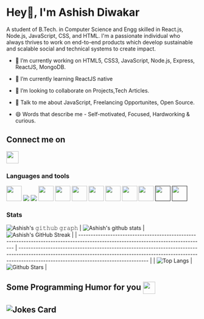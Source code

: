 # Hey👋, I'm Ashish Diwakar

<!-- Ashish-source23/Ashish-source23** is a ✨ _special_ ✨ repository because its `README.md` (this file) appears on your GitHub profile. -->

A student of B.Tech. in Computer Science and Engg skilled in React.js, Node.js, JavaScript, CSS, and HTML. I'm a passionate individual who always thrives to work on end-to-end products which develop sustainable and scalable social and technical systems to create impact.  

- 🔭 I’m currently working on HTML5, CSS3, JavaScript,  Node.js, Express, ReactJS, MongoDB.

- 🌱 I’m currently learning ReactJS native

- 👯 I’m looking to collaborate on Projects,Tech Articles.

- 💬 Talk to me about JavaScript, Freelancing Opportunites, Open Source.

- 😄 Words that describe me - Self-motivated, Focused, Hardworking & curious.


<h2>Connect me on </h2>
<a href="https://www.linkedin.com/in/ashish-diwakar/"><img align="center" width="32px" src="https://raw.githubusercontent.com/rahulbanerjee26/githubAboutMeGenerator/main/icons/linked-in-alt.svg"></a>

### Languages and tools
<a href="https://reactjs.org/"><img width="40px" src="https://cdn-icons-png.flaticon.com/512/1126/1126012.png"></a>
<a href="https://nodejs.org/en/"><img src="https://nodejs.org/static/images/logo.svg"></a>
<a href="https://www.postman.com/"><img src="https://voyager.postman.com/logo/postman-logo-icon-orange.svg"></a>
<a href="#"><img width="40px" src="https://cdn-icons-png.flaticon.com/512/5968/5968267.png"></a>
<a href="#"><img width="40px" src="https://cdn-icons-png.flaticon.com/512/5968/5968242.png"></a>
<a href="#"><img width="40px" src="https://cdn-icons-png.flaticon.com/512/136/136530.png"></a>
<a href="https://getbootstrap.com/"><img width="40px" src="https://getbootstrap.com/docs/5.3/assets/brand/bootstrap-logo-shadow.png"></a>
<a href="https://www.python.org/"><img width="40px" src="https://cdn-icons-png.flaticon.com/512/5968/5968350.png"></a>
<a href="#"><img width="40px" src="https://cdn-icons-png.flaticon.com/512/6132/6132222.png"></a>
<a href="https://www.mongodb.com/"><img width="40px" src="https://webimages.mongodb.com/_com_assets/cms/kuyjf3vea2hg34taa-horizontal_default_slate_blue.svg"></a>
<a href=""><img width="40px" src=""></a>
<a href=""><img width="40px" src=""></a>


### Stats

![Ashish's 𝚐𝚒𝚝𝚑𝚞𝚋 𝚐𝚛𝚊𝚙𝚑](https://activity-graph.herokuapp.com/graph?username=Ashish-source23&theme=merko)
| ![Ashish's github stats](https://github-readme-stats.vercel.app/api?username=Ashish-source23&show_icons=true&theme=merko) | ![Ashish's GitHub Streak](https://github-readme-streak-stats.herokuapp.com/?user=Ashish-source23&theme=merko) |
| --------------------------------------------------------------------------------------------------------------------------------- | ----------------------------------------------------------------------------------------------------------------------------------------------------------------------------------------------------------------- |
| ![Top Langs](https://github-readme-stats.vercel.app/api/top-langs/?username=Ashish-source23&langs_count=8&theme=merko&layout=compact) | ![Github Stars](https://github-readme-stats.vercel.app/api?username=Ashish-source23&show_icons=true&locale=en&count_private=true&hide_rank=true&custom_title=My%20GitHub%20Stats&theme=merko) |

<h2> Some Programming Humor for you <img align ='center' src='https://media2.giphy.com/media/UQDSBzfyiBKvgFcSTw/giphy.gif?cid=ecf05e47p3cd513axbek3f56ti3jzizq8hincw20jauyyfyw&rid=giphy.gif' width = '32px'></h2>

## ![Jokes Card](https://readme-jokes.vercel.app/api?theme=merko)
